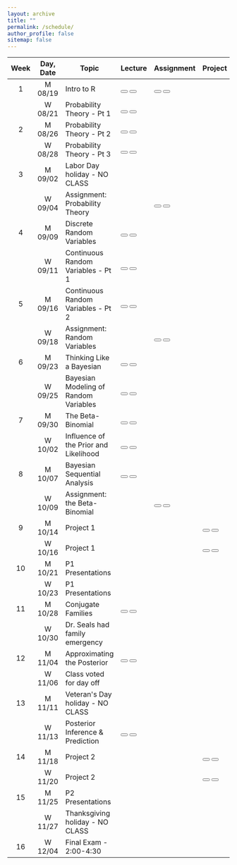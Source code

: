 ```yaml
---
layout: archive
title: ""
permalink: /schedule/
author_profile: false
sitemap: false
---
```


<head>
<link rel="stylesheet" href="https://cdn.jsdelivr.net/npm/bootstrap@5.0.2/dist/css/bootstrap.min.css">
<link rel="stylesheet" href="https://cdn.jsdelivr.net/npm/bootstrap-icons@1.5.0/font/bootstrap-icons.css">
</head>

| Week | Day, Date | Topic                                                   | Lecture | Assignment | Project |
|:----:|:---------:|------------|---------|--------|---------|
| 1 |  M 08/19 | Intro to R | [<button type="submit" class="btn btn-primary"><span class="bi-journal-text"></span></button>](https://samanthaseals.github.io/STA6349Fa24/files/lecture/W01-L1-intro-to-R-and-Quarto.html) [<button type="submit" class="btn btn-secondary"><span class="bi-code-square"></span></button><br>](https://github.com/samanthaseals/STA6349Fa24/blob/main/files/lecture/W01-L1-intro-to-R-and-Quarto.qmd) | [<button type="submit" class="btn btn-primary"><span class="bi-journal-text"></span></button>](https://samanthaseals.github.io/STA6349Fa24/files/assignments/Quiz0.html) [<button type="submit" class="btn btn-secondary"><span class="bi-code-square"></span></button><br>](https://github.com/samanthaseals/STA6349Fa24/blob/main/files/assignments/Quiz0.qmd) | <!-- no project --> |
| |  W 08/21  | Probability Theory - Pt 1 | [<button type="submit" class="btn btn-primary"><span class="bi-journal-text"></span></button>](https://samanthaseals.github.io/STA6349Fa24/files/lecture/W02-L1-intro-prob-pt2.html) [<button type="submit" class="btn btn-secondary"><span class="bi-code-square"></span></button><br>](https://github.com/samanthaseals/STA6349Fa24/blob/main/files/lecture/W02-L1-intro-prob-pt2.qmd) |  <!-- no assignment --> |  <!-- no project --> |
| 2 |  M 08/26  | Probability Theory - Pt 2 | [<button type="submit" class="btn btn-primary"><span class="bi-journal-text"></span></button>](https://samanthaseals.github.io/STA6349Fa24/files/lecture/W02-L1-intro-prob-pt2.html) [<button type="submit" class="btn btn-secondary"><span class="bi-code-square"></span></button><br>](https://github.com/samanthaseals/STA6349Fa24/blob/main/files/lecture/W02-L1-intro-prob-pt2.qmd) | <!-- no assignment --> | <!-- no project --> |
| | W 08/28 | Probability Theory - Pt 3 | [<button type="submit" class="btn btn-primary"><span class="bi-journal-text"></span></button>](https://samanthaseals.github.io/STA6349Fa24/files/lecture/W02-L1-intro-prob-pt2.html) [<button type="submit" class="btn btn-secondary"><span class="bi-code-square"></span></button><br>](https://github.com/samanthaseals/STA6349Fa24/blob/main/files/lecture/W02-L1-intro-prob-pt2.qmd) | <!-- no assignment --> | <!-- no project -->   
| 3 | M 09/02 | Labor Day holiday - NO CLASS | | | |
| | W 09/04 | Assignment: Probability Theory | <!-- no lecture --> | [<button type="submit" class="btn btn-primary"><span class="bi-journal-text"></span></button>](https://samanthaseals.github.io/STA6349Fa24/files/assignments/Mod1-Prob-Theory.qmd) [<button type="submit" class="btn btn-secondary"><span class="bi-code-square"></span></button><br>](https://github.com/samanthaseals/STA6349Fa24/blob/main/files/assignments/Mod1-Prob-Theory.qmd) | <!-- no project -->  | 
| 4  | M 09/09 | Discrete Random Variables | [<button type="submit" class="btn btn-primary"><span class="bi-journal-text"></span></button>](https://samanthaseals.github.io/STA6349Fa24/files/lecture/W04-L1-discrete-rv.html) [<button type="submit" class="btn btn-secondary"><span class="bi-code-square"></span></button><br>](https://github.com/samanthaseals/STA6349Fa24/blob/main/files/lecture/W04-L1-discrete-rv.qmd) | <!-- no assignment --> | <!-- no project --> |
| | W 09/11 | Continuous Random Variables - Pt 1 | [<button type="submit" class="btn btn-primary"><span class="bi-journal-text"></span></button>](https://samanthaseals.github.io/STA6349Fa24/files/lecture/W04-L2-continuous-rv.html) [<button type="submit" class="btn btn-secondary"><span class="bi-code-square"></span></button><br>](https://github.com/samanthaseals/STA6349Fa24/blob/main/files/lecture/W04-L2-continuous-rv.qmd) | <!-- no assignment --> | <!-- no project --> |
| 5 | M 09/16 | Continuous Random Variables - Pt 2 |  [<button type="submit" class="btn btn-primary"><span class="bi-journal-text"></span></button>](https://samanthaseals.github.io/STA6349Fa24/files/lecture/W04-L2-continuous-rv.html) [<button type="submit" class="btn btn-secondary"><span class="bi-code-square"></span></button><br>](https://github.com/samanthaseals/STA6349Fa24/blob/main/files/lecture/W04-L2-continuous-rv.qmd) | <!-- no assignment --> | <!-- no project --> |
| | W 09/18 | Assignment: Random Variables | <!-- no lecture -->  | [<button type="submit" class="btn btn-primary"><span class="bi-journal-text"></span></button>](https://samanthaseals.github.io/STA6349Fa24/files/assignments/Mod2-Dist-Theory.qmd) [<button type="submit" class="btn btn-secondary"><span class="bi-code-square"></span></button><br>](https://github.com/samanthaseals/STA6349Fa24/blob/main/files/assignments/Mod2-Dist-Theory.qmd)| <!-- no project --> |
| 6 | M 09/23 | Thinking Like a Bayesian | [<button type="submit" class="btn btn-primary"><span class="bi-journal-text"></span></button>](https://samanthaseals.github.io/STA6349Fa24/files/lecture/W06-L1-Bayesian-thinking.html) [<button type="submit" class="btn btn-secondary"><span class="bi-code-square"></span></button><br>](https://github.com/samanthaseals/STA6349Fa24/blob/main/files/lecture/W06-L1-Bayesian-thinking.qmd) | <!-- no assignment --> | <!-- no project --> |
| | W 09/25 | Bayesian Modeling of Random Variables | [<button type="submit" class="btn btn-primary"><span class="bi-journal-text"></span></button>](https://samanthaseals.github.io/STA6349Fa24/files/lecture/W06-L2-Bayes-models-rv.html) [<button type="submit" class="btn btn-secondary"><span class="bi-code-square"></span></button><br>](https://github.com/samanthaseals/STA6349Fa24/blob/main/files/lecture/W06-L2-Bayes-models-rv.qmd) | <!-- no assignment --> | <!-- no project --> |
| 7 | M 09/30 | The Beta-Binomial | [<button type="submit" class="btn btn-primary"><span class="bi-journal-text"></span></button>](https://samanthaseals.github.io/STA6349Fa24/files/lecture/W07-L1-beta-binomial.html) [<button type="submit" class="btn btn-secondary"><span class="bi-code-square"></span></button><br>](https://github.com/samanthaseals/STA6349Fa24/blob/main/files/lecture/W07-L1-beta-binomial.qmd) | <!-- no assignment --> | <!-- no project --> |
| | W 10/02 | Influence of the Prior and Likelihood | [<button type="submit" class="btn btn-primary"><span class="bi-journal-text"></span></button>](https://samanthaseals.github.io/STA6349Fa24/files/lecture/W07-L2-prior-likelihood-affect-posterior.html) [<button type="submit" class="btn btn-secondary"><span class="bi-code-square"></span></button><br>](https://github.com/samanthaseals/STA6349Fa24/blob/main/files/lecture/W07-L2-prior-likelihood-affect-posterior.qmd) | <!-- no assignment --> | <!-- no project --> |
| 8 | M 10/07 | Bayesian Sequential Analysis | [<button type="submit" class="btn btn-primary"><span class="bi-journal-text"></span></button>](https://samanthaseals.github.io/STA6349Fa24/files/lecture/W08-L1-sequentiality.html) [<button type="submit" class="btn btn-secondary"><span class="bi-code-square"></span></button><br>](https://github.com/samanthaseals/STA6349Fa24/blob/main/files/lecture/W08-L1-sequentiality.qmd) | <!-- no assignment --> | <!-- no project -->  
| | W 10/09 | Assignment: the Beta-Binomial | <!-- no lecture --> | [<button type="submit" class="btn btn-primary"><span class="bi-journal-text"></span></button>](https://samanthaseals.github.io/STA6349Fa24/files/assignments/Mod3-Beta-Binomial.html) [<button type="submit" class="btn btn-secondary"><span class="bi-code-square"></span></button><br>](https://github.com/samanthaseals/STA6349Fa24/blob/main/files/assignments/Mod3-Beta-Binomial.qmd)| <!-- no project --> 
| 9 | M 10/14 | Project 1 | <!-- no lecture --> | <!-- no assignment --> | [<button type="submit" class="btn btn-primary"><span class="bi-journal-text"></span></button>](https://samanthaseals.github.io/STA6349Fa24/files/projects/P1.html) [<button type="submit" class="btn btn-secondary"><span class="bi-code-square"></span></button><br>](https://github.com/samanthaseals/STA6349Fa24/blob/main/files/projects/P1.qmd) |
|   | W 10/16 | Project 1 | <!-- no lecture --> | <!-- no assignment --> | [<button type="submit" class="btn btn-primary"><span class="bi-journal-text"></span></button>](https://samanthaseals.github.io/STA6349Fa24/files/projects/P1.html) [<button type="submit" class="btn btn-secondary"><span class="bi-code-square"></span></button><br>](https://github.com/samanthaseals/STA6349Fa24/blob/main/files/projects/P1.qmd) |
| 10 | M 10/21 | P1 Presentations | <!-- no lecture --> | <!-- no assignment --> | <!-- no project --> |
| | W 10/23 | P1 Presentations  | <!-- no lecture --> | <!-- no assignment --> | <!-- no project --> |
| 11 | M 10/28 | Conjugate Families | [<button type="submit" class="btn btn-primary"><span class="bi-journal-text"></span></button>](https://samanthaseals.github.io/STA6349Fa24/files/lecture/W11-L1-conjugate-families.html) [<button type="submit" class="btn btn-secondary"><span class="bi-code-square"></span></button><br>](https://github.com/samanthaseals/STA6349Fa24/blob/main/files/lecture/W11-L1-conjugate-families.qmd) | <!-- no assignment --> | <!-- no project --> | 
| | W 10/30 | Dr. Seals had family emergency | <!-- no lecture --> | <!-- no assignment --> | <!-- no project --> |
| 12 | M 11/04 | Approximating the Posterior | [<button type="submit" class="btn btn-primary"><span class="bi-journal-text"></span></button>](https://samanthaseals.github.io/STA6349Fa24/files/lecture/W12-L1-approximating-posterior.html) [<button type="submit" class="btn btn-secondary"><span class="bi-code-square"></span></button><br>](https://github.com/samanthaseals/STA6349Fa24/blob/main/files/lecture/W12-L1-approximating-posterior.qmd) | <!-- no assignment --> | <!-- no project --> |
| | W 11/06 | Class voted for day off  | <!-- LECTURE LINKS HERE --> | <!-- no assignment --> | <!-- no project --> | 
| 13 | M 11/11 | Veteran's Day holiday - NO CLASS | | | | 
| | W 11/13 | Posterior Inference & Prediction  | [<button type="submit" class="btn btn-primary"><span class="bi-journal-text"></span></button>](https://samanthaseals.github.io/STA6349Fa24/files/lecture/W13-L1-posterior-inference.html) [<button type="submit" class="btn btn-secondary"><span class="bi-code-square"></span></button><br>](https://github.com/samanthaseals/STA6349Fa24/blob/main/files/lecture/W13-L1-posterior-inference.qmd) | <!-- no assignment --> | <!-- no project --> |
| 14 | M 11/18 | Project 2  | <!-- no lecture --> | <!-- no assignment --> | [<button type="submit" class="btn btn-primary"><span class="bi-journal-text"></span></button>](https://samanthaseals.github.io/STA6349Fa24/files/projects/P2.html) [<button type="submit" class="btn btn-secondary"><span class="bi-code-square"></span></button><br>](https://github.com/samanthaseals/STA6349Fa24/blob/main/files/projects/P2.qmd) |
| | W 11/20 | Project 2 | <!-- no lecture --> | <!-- no assignment --> | [<button type="submit" class="btn btn-primary"><span class="bi-journal-text"></span></button>](https://samanthaseals.github.io/STA6349Fa24/files/projects/P2.html) [<button type="submit" class="btn btn-secondary"><span class="bi-code-square"></span></button><br>](https://github.com/samanthaseals/STA6349Fa24/blob/main/files/projects/P2.qmd) | 
| 15 | M 11/25 | P2 Presentations | <!-- no lecture --> | <!-- no assignment --> | <!-- no project --> |
| |  W 11/27  | Thanksgiving holiday - NO CLASS | | | | 
|  16  |  W 12/04  | Final Exam - 2:00-4:30  | | | |




